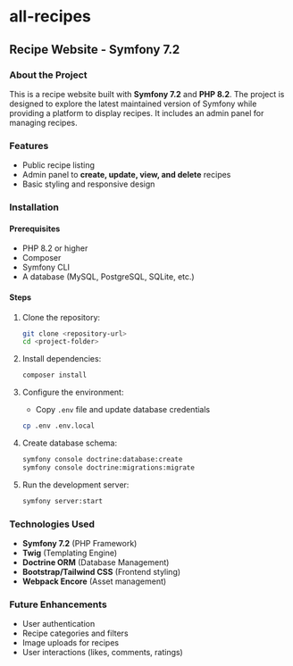 # all-recipes

## Recipe Website - Symfony 7.2  

### About the Project  

This is a recipe website built with **Symfony 7.2** and **PHP 8.2**. The project is designed to explore the latest maintained version of Symfony while providing a platform to display recipes. It includes an admin panel for managing recipes.  

### Features  

- Public recipe listing  
- Admin panel to **create, update, view, and delete** recipes  
- Basic styling and responsive design  

### Installation  

#### Prerequisites  

- PHP 8.2 or higher  
- Composer  
- Symfony CLI  
- A database (MySQL, PostgreSQL, SQLite, etc.)  

#### Steps  

1. Clone the repository:  

   ```sh
   git clone <repository-url>
   cd <project-folder>
   ```  

2. Install dependencies:  

   ```sh
   composer install
   ```  

3. Configure the environment:  

   - Copy `.env` file and update database credentials  

   ```sh
   cp .env .env.local
   ```  

4. Create database schema:  

   ```sh
   symfony console doctrine:database:create
   symfony console doctrine:migrations:migrate
   ```  

5. Run the development server:  

   ```sh
   symfony server:start
   ```  

### Technologies Used  

- **Symfony 7.2** (PHP Framework)  
- **Twig** (Templating Engine)  
- **Doctrine ORM** (Database Management)  
- **Bootstrap/Tailwind CSS** (Frontend styling)  
- **Webpack Encore** (Asset management)  

### Future Enhancements  

- User authentication  
- Recipe categories and filters  
- Image uploads for recipes  
- User interactions (likes, comments, ratings)  